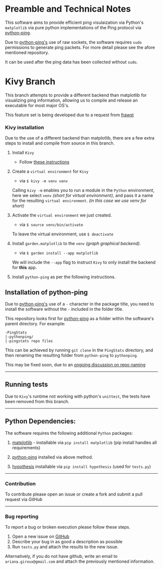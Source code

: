 # Preamble and Technical Notes

This software aims to provide efficient ping visulaization via Python's
`matplotlib` via pure python implementations of the Ping protocol via
[python-ping](https://github.com/l4m3rx/python-ping).

Due to [python-ping's](https://github.com/l4m3rx/python-ping) use of raw
sockets, the software requires `sudo` permissions to generate ping packets. For
more detail please see the afore mentioned repository.

It can be used after the ping data has been collected without `sudo`.

# Kivy Branch

This branch attempts to provide a different backend than matplotlib for
visualizing ping information, allowing us to compile and release an executable
for most major OS's.

This feature set is being developed due to a request from
[frawst](https://github.com/frawst)

### Kivy installation

Due to the use of a different backend than matplotlib, there are a few extra
steps to install and compile from source in this branch.

1. Install `Kivy`
   - Follow [these
     instructions](https://kivy.org/docs/installation/installation.html)

2. Create a `virtual environment` for `Kivy`
   - via `$ kivy -m venv venv`
   
   Calling `kivy -m` enables you to run a module in the `Python` environment,
   here we select `venv` *(short for virtual environment)*, and pass it a name
   for the resulting `virtual environment`. *(in this case we use venv for
   short)*

3. Activate the `virtual environment` we just created.
   - via `$ source venv/bin/activate`

   To leave the virtual environment, use `$ deactivate`

3. Install `garden.matplotlib` to the `venv` *(graph graphical backend)*.
   - via `$ garden install --app matplotlib`
   
   We will include the `--app` flag to instruct `Kivy` to only install the
   backend for **this** app.

4. Install `python-ping` as per the following instructions.

## Installation of python-ping

Due to [python-ping's](https://github.com/l4m3rx/python-ping) use of a `-`
character in the package title, you need to install the software without the
`-` included in the folder title. 

This repository looks first for [python-ping](https://github.com/l4m3rx/python-ping) as a folder within the software's parent directory. For example:

```
-PingStats
|-pythonping/
|-pingstats repo files
```

This can be achieved by running `git clone` in the `PingStats` directory, and then renaming the resulting folder from `python-ping` to `pythonping`. 

This may be fixed soon, due to an [ongoing discussion on repo
naming](https://github.com/l4m3rx/python-ping/issues/23)

---

## Running tests

Due to `Kivy`'s runtime not working with python's `unittest`, the tests have
been removed from this branch.

--- 

## Python Dependencies:

The software requires the following additional `Python` packages:

1. [matplotlib](http://matplotlib.org/) - installable via `pip install matplotlib` (pip install handles all requirements)

2. [python-ping](https://github.com/l4m3rx/python-ping) installed via above method.

3. [hypothesis](https://github.com/HypothesisWorks/hypothesis-python) installable via `pip install hypothesis` (used for `tests.py`)

---

### Contribution

To contribute please open an issue or create a fork and submit a pull request via *GitHub*

---

### Bug reporting

To report a bug or broken execution please follow these steps.

1. Open a new issue on
   [GitHub](https://github.com/EclectickMedia/PingStats/issues)
2. Describe your bug in as good a description as possible
3. Run `tests.py` and attach the results to the new issue.

Alternatively, if you do not have github, write an email to
`ariana.giroux@gmail.com` and attach the previously mentioned
information.
